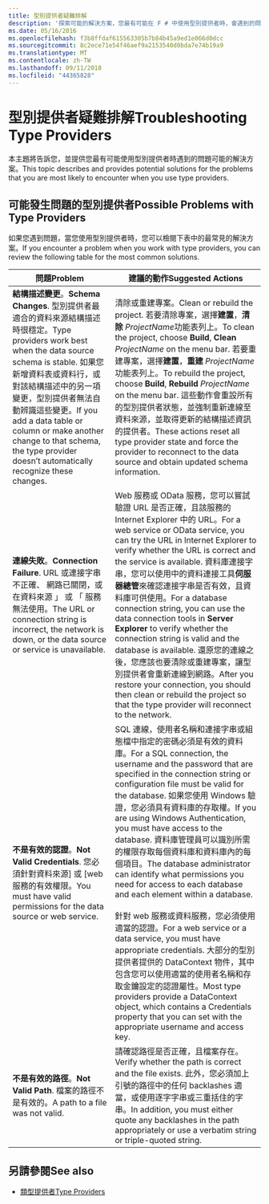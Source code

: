 ```yaml
---
title: 型別提供者疑難排解
description: '探索可能的解決方案，您最有可能在 F # 中使用型別提供者時，會遇到的問題。'
ms.date: 05/16/2016
ms.openlocfilehash: f3b8ffdaf615563305b7b84b45a9ed1e066d0dcc
ms.sourcegitcommit: 8c2ece71e54f46aef9a2153540d0bda7e74b19a9
ms.translationtype: MT
ms.contentlocale: zh-TW
ms.lasthandoff: 09/11/2018
ms.locfileid: "44365828"
---
```

# <a name="troubleshooting-type-providers"></a><span data-ttu-id="45d82-103">型別提供者疑難排解</span><span class="sxs-lookup"><span data-stu-id="45d82-103">Troubleshooting Type Providers</span></span>

<span data-ttu-id="45d82-104">本主題將告訴您，並提供您最有可能使用型別提供者時遇到的問題可能的解決方案。</span><span class="sxs-lookup"><span data-stu-id="45d82-104">This topic describes and provides potential solutions for the problems that you are most likely to encounter when you use type providers.</span></span>

## <a name="possible-problems-with-type-providers"></a><span data-ttu-id="45d82-105">可能發生問題的型別提供者</span><span class="sxs-lookup"><span data-stu-id="45d82-105">Possible Problems with Type Providers</span></span>

<span data-ttu-id="45d82-106">如果您遇到問題，當您使用型別提供者時，您可以檢閱下表中的最常見的解決方案。</span><span class="sxs-lookup"><span data-stu-id="45d82-106">If you encounter a problem when you work with type providers, you can review the following table for the most common solutions.</span></span>

|<span data-ttu-id="45d82-107">問題</span><span class="sxs-lookup"><span data-stu-id="45d82-107">Problem</span></span>|<span data-ttu-id="45d82-108">建議的動作</span><span class="sxs-lookup"><span data-stu-id="45d82-108">Suggested Actions</span></span>|
|-------|-----------------|
|<span data-ttu-id="45d82-109">**結構描述變更**。</span><span class="sxs-lookup"><span data-stu-id="45d82-109">**Schema Changes**.</span></span> <span data-ttu-id="45d82-110">型別提供者最適合的資料來源結構描述時很穩定。</span><span class="sxs-lookup"><span data-stu-id="45d82-110">Type providers work best  when the data source schema is stable.</span></span> <span data-ttu-id="45d82-111">如果您新增資料表或資料行，或對該結構描述中的另一項變更，型別提供者無法自動辨識這些變更。</span><span class="sxs-lookup"><span data-stu-id="45d82-111">If you add a data table or column or make another change to that schema, the type provider doesn’t automatically recognize these changes.</span></span>|<span data-ttu-id="45d82-112">清除或重建專案。</span><span class="sxs-lookup"><span data-stu-id="45d82-112">Clean or rebuild the project.</span></span> <span data-ttu-id="45d82-113">若要清除專案，選擇**建置**，**清除** *ProjectName*功能表列上。</span><span class="sxs-lookup"><span data-stu-id="45d82-113">To clean the project, choose **Build**, **Clean** *ProjectName* on the menu bar.</span></span> <span data-ttu-id="45d82-114">若要重建專案，選擇**建置**，**重建** *ProjectName*功能表列上。</span><span class="sxs-lookup"><span data-stu-id="45d82-114">To rebuild the project, choose **Build**, **Rebuild** *ProjectName* on the menu bar.</span></span> <span data-ttu-id="45d82-115">這些動作會重設所有的型別提供者狀態，並強制重新連線至資料來源，並取得更新的結構描述資訊的提供者。</span><span class="sxs-lookup"><span data-stu-id="45d82-115">These actions reset all type provider state and force the provider to reconnect to the data source and obtain updated schema information.</span></span>|
|<span data-ttu-id="45d82-116">**連線失敗**。</span><span class="sxs-lookup"><span data-stu-id="45d82-116">**Connection Failure**.</span></span> <span data-ttu-id="45d82-117">URL 或連接字串不正確、 網路已關閉，或在資料來源 」 或 「 服務無法使用。</span><span class="sxs-lookup"><span data-stu-id="45d82-117">The URL or connection string is incorrect, the network is down, or the data source or service is unavailable.</span></span>|<span data-ttu-id="45d82-118">Web 服務或 OData 服務，您可以嘗試驗證 URL 是否正確，且該服務的 Internet Explorer 中的 URL。</span><span class="sxs-lookup"><span data-stu-id="45d82-118">For a web service or OData service, you can try the URL in Internet Explorer to verify whether the URL is correct and the service is available.</span></span> <span data-ttu-id="45d82-119">資料庫連接字串，您可以使用中的資料連接工具**伺服器總管**來確認連接字串是否有效，且資料庫可供使用。</span><span class="sxs-lookup"><span data-stu-id="45d82-119">For a database connection string, you can use the data connection tools in **Server Explorer** to verify whether the connection string is valid and the database is available.</span></span> <span data-ttu-id="45d82-120">還原您的連線之後，您應該也要清除或重建專案，讓型別提供者會重新連線到網路。</span><span class="sxs-lookup"><span data-stu-id="45d82-120">After you restore your connection, you should then clean or rebuild the project so that the type provider will reconnect to the network.</span></span>|
|<span data-ttu-id="45d82-121">**不是有效的認證**。</span><span class="sxs-lookup"><span data-stu-id="45d82-121">**Not Valid Credentials**.</span></span> <span data-ttu-id="45d82-122">您必須針對資料來源] 或 [web 服務的有效權限。</span><span class="sxs-lookup"><span data-stu-id="45d82-122">You must have valid permissions for the data source or web service.</span></span>|<span data-ttu-id="45d82-123">SQL 連線，使用者名稱和連接字串或組態檔中指定的密碼必須是有效的資料庫。</span><span class="sxs-lookup"><span data-stu-id="45d82-123">For a SQL connection, the username and the password that are specified in the connection string or configuration file must be valid for the database.</span></span> <span data-ttu-id="45d82-124">如果您使用 Windows 驗證，您必須具有資料庫的存取權。</span><span class="sxs-lookup"><span data-stu-id="45d82-124">If you are using Windows Authentication, you must have access to the database.</span></span> <span data-ttu-id="45d82-125">資料庫管理員可以識別所需的權限存取每個資料庫和資料庫內的每個項目。</span><span class="sxs-lookup"><span data-stu-id="45d82-125">The database administrator can identify what permissions you need for access to each database and each element within a database.</span></span><br /><br /><span data-ttu-id="45d82-126">針對 web 服務或資料服務，您必須使用適當的認證。</span><span class="sxs-lookup"><span data-stu-id="45d82-126">For a web service or a data service, you must have appropriate credentials.</span></span> <span data-ttu-id="45d82-127">大部分的型別提供者提供的 DataContext 物件，其中包含您可以使用適當的使用者名稱和存取金鑰設定的認證屬性。</span><span class="sxs-lookup"><span data-stu-id="45d82-127">Most type providers provide a DataContext object, which contains a Credentials property that you can set with the appropriate username and access key.</span></span>|
|<span data-ttu-id="45d82-128">**不是有效的路徑**。</span><span class="sxs-lookup"><span data-stu-id="45d82-128">**Not Valid Path**.</span></span> <span data-ttu-id="45d82-129">檔案的路徑不是有效的。</span><span class="sxs-lookup"><span data-stu-id="45d82-129">A path to a file was not valid.</span></span>|<span data-ttu-id="45d82-130">請確認路徑是否正確，且檔案存在。</span><span class="sxs-lookup"><span data-stu-id="45d82-130">Verify whether the path is correct and the file exists.</span></span> <span data-ttu-id="45d82-131">此外，您必須加上引號的路徑中的任何 backlashes 適當，或使用逐字字串或三重括住的字串。</span><span class="sxs-lookup"><span data-stu-id="45d82-131">In addition, you must either quote any backlashes in the path appropriately or use a verbatim string or triple-quoted string.</span></span>|

## <a name="see-also"></a><span data-ttu-id="45d82-132">另請參閱</span><span class="sxs-lookup"><span data-stu-id="45d82-132">See also</span></span>

- [<span data-ttu-id="45d82-133">類型提供者</span><span class="sxs-lookup"><span data-stu-id="45d82-133">Type Providers</span></span>](index.md)
